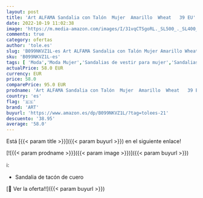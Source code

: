 ```yaml
---
layout: post
title: 'Art ALFAMA Sandalia con Talón  Mujer  Amarillo  Wheat   39 EU'
date: 2022-10-19 11:02:38
image: 'https://m.media-amazon.com/images/I/31vqCTSgoRL._SL500_._SL400_.jpg'
comments: true
category: ofertas
author: 'tole.es'
slug: 'B099NKVZ1L-es Art ALFAMA Sandalia con Talón Mujer Amarillo Wheat 39 EU'
sku: 'B099NKVZ1L-es'
tags: [ 'Moda','Moda Mujer','Sandalias de vestir para mujer','Sandalias y palas de mujer','Zapatos para mujer','art','sandalia','🇪🇸', ]
actualPrice: 58.0 EUR
currency: EUR
price: 58.0
comparePrice: 95.0 EUR
prodname: 'Art ALFAMA Sandalia con Talón  Mujer  Amarillo  Wheat   39 EU'
country: 'es'
flag: '🇪🇸'
brand: 'ART'
buyurl: 'https://www.amazon.es/dp/B099NKVZ1L/?tag=tolees-21'
descuento: '38.95'
average: '58.0'
---
```


Está [{{< param title >}}]({{< param buyurl >}}) en el siguiente enlace!

[![{{< param prodname >}}]({{< param image >}})]({{< param buyurl >}})

ℹ️:

- Sandalia de tacón de cuero

[🛒 Ver la oferta!!]({{< param buyurl >}})
